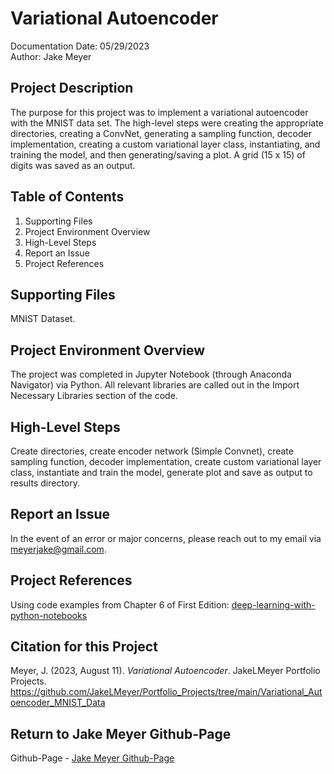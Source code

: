 # Variational Autoencoder
Documentation Date: 05/29/2023 <br>
Author: Jake Meyer

## Project Description
The purpose for this project was to implement a variational autoencoder with the MNIST data set. The high-level steps were creating the appropriate directories, creating a ConvNet, generating a sampling function, decoder implementation, creating a custom variational layer class, instantiating, and training the model, and then generating/saving a plot.  A grid (15 x 15) of digits was saved as an output. 

## Table of Contents
<ol>
    <li>Supporting Files
    <li>Project Environment Overview
    <li>High-Level Steps
    <li>Report an Issue
    <li>Project References
</ol>

## Supporting Files
MNIST Dataset.

## Project Environment Overview
The project was completed in Jupyter Notebook (through Anaconda Navigator) via Python. All relevant libraries are called out in the Import Necessary Libraries section of the code.

## High-Level Steps
Create directories, create encoder network (Simple Convnet),  create sampling function, decoder implementation, create custom variational layer class, instantiate and train the model, generate plot and save as output to results directory.

## Report an Issue
In the event of an error or major concerns, please reach out to my email via meyerjake@gmail.com.

## Project References
Using code examples from Chapter 6 of First Edition: [deep-learning-with-python-notebooks](https://github.com/fchollet/deep-learning-with-python-notebooks)

## Citation for this Project
Meyer, J. (2023, August 11). *Variational Autoencoder*. JakeLMeyer Portfolio Projects. https://github.com/JakeLMeyer/Portfolio_Projects/tree/main/Variational_Autoencoder_MNIST_Data

## Return to Jake Meyer Github-Page
Github-Page - [Jake Meyer Github-Page](https://jakelmeyer.github.io)<br>